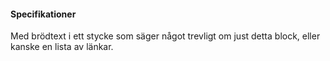 #### Specifikationer

Med brödtext i ett stycke som säger något trevligt om just detta block, eller kanske en lista av länkar.
